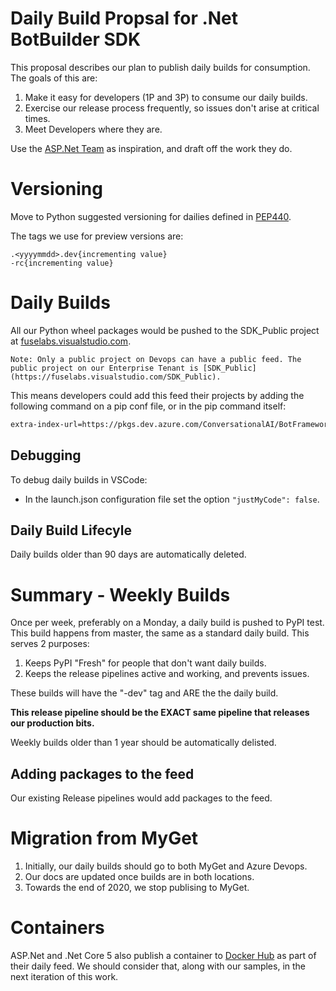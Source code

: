 # Daily Build Propsal for .Net BotBuilder SDK 

This proposal describes our plan to publish daily builds for consumption. The goals of this are:
1. Make it easy for developers (1P and 3P) to consume our daily builds. 
2. Exercise our release process frequently, so issues don't arise at critical times. 
3. Meet Developers where they are.

Use the [ASP.Net Team](https://github.com/dotnet/aspnetcore/blob/master/docs/DailyBuilds.md) as inspiration, and draft off the work they do. 

# Versioning
Move to Python suggested versioning for dailies defined in [PEP440](https://www.python.org/dev/peps/pep-0440/#developmental-releases). 

The tags we use for preview versions are:
```
.<yyyymmdd>.dev{incrementing value}
-rc{incrementing value}
```

# Daily Builds
All our Python wheel packages would be pushed to the SDK_Public project at [fuselabs.visualstudio.com](https://fuselabs.visualstudio.com). 

    Note: Only a public project on Devops can have a public feed. The public project on our Enterprise Tenant is [SDK_Public](https://fuselabs.visualstudio.com/SDK_Public). 

This means developers could add this feed their projects by adding the following command on a pip conf file, or in the pip command itself: 

```bash
extra-index-url=https://pkgs.dev.azure.com/ConversationalAI/BotFramework/_packaging/SDK%40Local/pypi/simple/
```

## Debugging
To debug daily builds in VSCode:
* In the launch.json configuration file set the option `"justMyCode": false`.

## Daily Build Lifecyle
Daily builds older than 90 days are automatically deleted. 

# Summary - Weekly Builds
Once per week, preferably on a Monday, a daily build is pushed to PyPI test. This build happens from master, the same as a standard daily build. This serves 2 purposes:

1. Keeps PyPI "Fresh" for people that don't want daily builds.
2. Keeps the release pipelines active and working, and prevents issues. 

These builds will have the "-dev" tag and ARE the the daily build. 

**This release pipeline should be the EXACT same pipeline that releases our production bits.**

Weekly builds older than 1 year should be automatically delisted. 

## Adding packages to the feed
Our existing Release pipelines would add packages to the feed.
# Migration from MyGet

1. Initially, our daily builds should go to both MyGet and Azure Devops. 
2. Our docs are updated once builds are in both locations. 
3. Towards the end of 2020, we stop publising to MyGet.

# Containers
ASP.Net and .Net Core 5 also publish a container to [Docker Hub](https://hub.docker.com/_/microsoft-dotnet-nightly-aspnet/) as part of their daily feed. We should consider that, along with our samples, in the next iteration of this work. 

